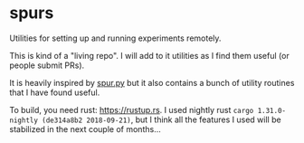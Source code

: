 # spurs

Utilities for setting up and running experiments remotely.

This is kind of a "living repo". I will add to it utilities as I find them
useful (or people submit PRs).

It is heavily inspired by [spur.py](https://github.com/mwilliamson/spur.py) but
it also contains a bunch of utility routines that I have found useful.

To build, you need rust: https://rustup.rs. I used nightly rust `cargo
1.31.0-nightly (de314a8b2 2018-09-21)`, but I think all the features I used
will be stabilized in the next couple of months...
